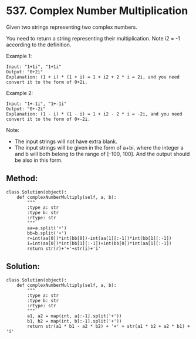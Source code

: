 # 537. Complex Number Multiplication

Given two strings representing two complex numbers.

You need to return a string representing their multiplication. Note i2 = -1 according to the definition.

Example 1:

    Input: "1+1i", "1+1i"
    Output: "0+2i"
    Explanation: (1 + i) * (1 + i) = 1 + i2 + 2 * i = 2i, and you need convert it to the form of 0+2i.

Example 2:

    Input: "1+-1i", "1+-1i"
    Output: "0+-2i"
    Explanation: (1 - i) * (1 - i) = 1 + i2 - 2 * i = -2i, and you need convert it to the form of 0+-2i.

Note:

- The input strings will not have extra blank.
- The input strings will be given in the form of a+bi, where the integer a and b will both belong to the range of [-100, 100]. And the output should be also in this form.

## Method:

    class Solution(object):
        def complexNumberMultiply(self, a, b):
            """
            :type a: str
            :type b: str
            :rtype: str
            """
            aa=a.split('+')
            bb=b.split('+')
            r=int(aa[0])*int(bb[0])-int(aa[1][:-1])*int(bb[1][:-1])
            i=int(aa[0])*int(bb[1][:-1])+int(bb[0])*int(aa[1][:-1])
            return str(r)+'+'+str(i)+'i'
            
## Solution:

    class Solution(object):
        def complexNumberMultiply(self, a, b):
            """
            :type a: str
            :type b: str
            :rtype: str
            """
            a1, a2 = map(int, a[:-1].split('+'))
            b1, b2 = map(int, b[:-1].split('+'))
            return str(a1 * b1 - a2 * b2) + '+' + str(a1 * b2 + a2 * b1) + 'i'